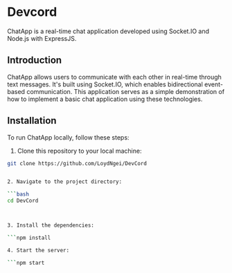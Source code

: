 # Devcord

ChatApp is a real-time chat application developed using Socket.IO and Node.js with ExpressJS.

## Introduction

ChatApp allows users to communicate with each other in real-time through text messages. It's built using Socket.IO, which enables bidirectional event-based communication. This application serves as a simple demonstration of how to implement a basic chat application using these technologies.

## Installation

To run ChatApp locally, follow these steps:

1. Clone this repository to your local machine:

```bash
git clone https://github.com/LoydNgei/DevCord


2. Navigate to the project directory:

```bash
cd DevCord



3. Install the dependencies:

```npm install

4. Start the server:

```npm start
